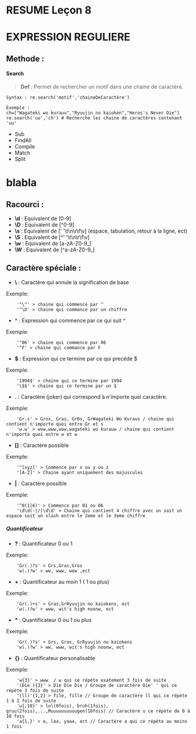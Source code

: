 # RESUME Leçon 8
# EXPRESSION REGULIERE

## Methode : 

#### Search
> **Def** : Permet de rechercher un motif dans une chaine de caractère.

    Syntax : re.search('motif','chaineDeCaractère')
    
    Exemple : 
    ch=["Wagateki wo kurauu","Ryuujin no kaioken","Heros's Never Die"]
    re.search('uu','ch') # Recherche les chaine de caractères contenant 'uu'
    
-   Sub
-   FindAll
-   Compile
-   Match
-   Split


<h1>blabla</h1>

## Racourci :

-   **\d** : Equivalent de [0-9]
-   **\D** : Equivalent de [^0-9]
-   **\s** : Equivalent de [' '\t\n\r\f\v] (espace, tabulation, retour à la ligne, ect)
-   **\S** : Equivalent de [^' '\t\n\r\f\v] 
-   **\w** : Equivalent de [a-zA-Z0-9_]
-   **\W** : Equivalent de [^a-zA-Z0-9_]

## Caractère spéciale :

-   **\\** : Caractère qui annule la signification de base

Exemple:

        '^\^' > chaine qui commence par ^
        '^\D' > chaine qui commance par un chiffre

-   **^** : Expression qui commence par ce qui suit ^

Exemple:

        '^06' > chaine qui commence par 06
        '^F' > chaine qui commance par F
-   **$** : Expression qui ce termine par ce qui precéde $

Exemple:

        '1994$' > chaine qui ce termine par 1994
        '\$$' > chaine qui ce termine par un $
        
        
-   **.** : Caractère (joker) qui correspond à n'importe quel caractère.

Exemple:

        'Gr.s' > Gros, Gras, Gr0s, GrWagateki Wo Kuraus / chaine qui contient n'importe quoi entre Gr et s 
        'w.w' > wow,www,waw,wagateki wo kurauw / chaine qui contient n'importe quoi entre w et w 

-   **[]** : Caractère possible

Exemple:

        '^[xyz]' > Commence par x ou y ou z   
        '[A-Z]' > Chaine ayant uniquement des majuscules
        
-   **|** : Caractère possible

Exemple:

        '^0(1|6)' > Commence par 01 ou 06
        '\d\d(-|/)\d\d' > Chaine qui contient 4 chiffre avec un soit un espace soit un slash entre le 2eme et le 3eme chiffre
        
##### Quantificateur
-   **?** : Quantificateur 0 ou 1

Exemple:

        'Gr(.)?s' > Grs,Gras,Gros
        'w(.)?w' > ww, www, wow ,ect   
        
-   **+** : Quantificateur au moin 1 ( 1 ou plus)

Exemple:

        'Gr(.)+s' > Gras,GrRyuujin no kaiokens, ect
        'w(.)?w' > www, wit's high noonw, ect
        
-   **\*** : Quantificateur 0 ou 1 ou plus

Exemple:

        'Gr(.)?s' > Grs, Gras, GrRyuujin no kaiokens
        'w(.)?w' > ww, www, wit's high noonw, ect 
        
-   **{}** : Quantificateur personalisable

Exemple:


        'w{3}' > www  / w qui ce répète exatement 3 fois de suite
        '(Die ){3}' > Die Die Die / Groupe de caractère Die' ' qui ce répète 3 fois de suite
        '(ll)'{1,2} > file, fille // Groupe de caractère ll qui ce répète 1 à 2 fois de suite
        'u{,10}' > lol(0fois), bruh(1fois), gruu(2fois),...,Muuuuuuuuuugen(10fois) // Caractère u ce répète de 0 à 10 fois
        'a{1,}' > a, laa, yaaa, ect // Caractère a qui ce répète au moins 1 fois
        


        

        
        

